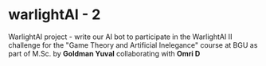# warlightAI - 2
WarlightAI project - write our AI bot to participate in the WarlightAI II challenge for the "Game Theory and Artificial Inelegance" course at BGU as part of M.Sc.
by **Goldman Yuval** collaborating with **Omri D**